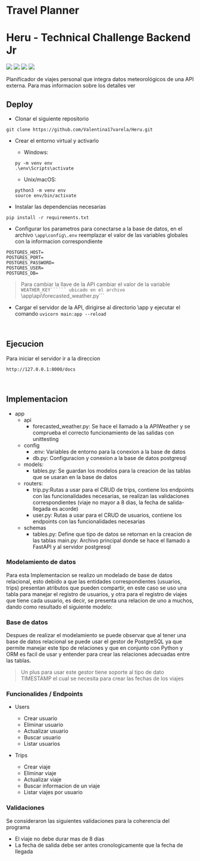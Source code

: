 # Travel Planner
# Heru - Technical Challenge Backend Jr

![](https://img.shields.io/badge/Code-Python-informational?style=flat&logo=python&logoColor=yellow&color=4b8bbe)
![](https://img.shields.io/badge/Framework-FastAPI-informational?style=flat&logo=fastapi&logoColor=white&color=28BB0E)
![](https://img.shields.io/badge/Code-PostgreSQL-informational?style=flat&logo=postgresql&logoColor=white&color=f29111)
![](https://img.shields.io/badge/Lib-unittesting-informational?style=flat&logo=python&logoColor=yellow&color=4b8bbe)


Planificador de viajes personal que integra datos meteorológicos de una API externa.
Para mas informacion sobre los detalles ver 

## Deploy

- Clonar el siguiente repositorio
```
git clone https://github.com/Valentina17varela/Heru.git
```

- Crear el entorno virtual y activarlo
  - Windows:
  ```
  py -m venv env
  .\env\Scripts\activate
  ```
  - Unix/macOS:
  ```
  python3 -m venv env
  source env/bin/activate
  ```

- Instalar las dependencias necesarias
```
pip install -r requirements.txt
```

- Configurar los parametros para conectarse a la base de datos, en el archivo ```\app\config\.env``` reemplazar el valor de las variables globales con la informacion correspondiente
``` 
POSTGRES_HOST=
POSTGRES_PORT=
POSTGRES_PASSWORD=
POSTGRES_USER=
POSTGRES_DB=
```

> Para cambiar la llave de la API cambiar el valor de la variable ```WEATHER_KEY`````` ubicado en el archivo ```\app\api\forecasted_weather.py```

- Cargar el servidor de la API, dirigirse al directorio \app y ejecutar el comando ```uvicorn main:app --reload```

<br>

## Ejecucion 
Para iniciar el servidor ir a la direccion  
```
http://127.0.0.1:8000/docs
```

<br>

## Implementacion 

- app
    - api
        - forecasted_weather.py: Se hace el llamado a la APIWeather y se comprueba el correcto funcionamiento de las salidas 
        con unittesting
    - config
        - .env: Variables de entorno para la conexion a la base de datos
        - db.py: Configuracion y conexion a la base de datos postgresql
    - models: 
        - tables.py: Se guardan los modelos para la creacion de las tablas que se usaran en la base de datos
    - routers:  
        - trip.py:Rutas a usar para el CRUD de trips, contiene los endpoints con las funcionalidades necesarias, 
        se realizan las validaciones correspondientes (viaje no mayor a 8 dias, la fecha de salida-llegada es acorde)
        - user.py: Rutas a usar para el CRUD de usuarios, contiene los endpoints con las funcionalidades necesarias
    - schemas
        - tables.py: Define que tipo de datos se retornan en la creacion de las tablas
    main.py: Archivo principal donde se hace el llamado a FastAPI y al servidor postgresql


### Modelamiento de datos
Para esta Implementacion se realizo un modelado de base de datos relacional, esto debido a que las entidades correspondientes (usuarios, trips) presentan atributos que pueden compartir, en este caso se uso una tabla para manejar el registro de usuarios, y otra para el registro de viajes que tiene cada usuario, es decir, se presenta una relacion de uno a muchos, dando como resultado el siguiente modelo: 


### Base de datos
Despues de realizar el modelamiento se puede observar que al tener una base de datos relacional se puede usar el gestor de 
PostgreSQL ya que permite manejar este tipo de relaciones y que en conjunto con Python y ORM es facil de usar y entender para 
crear las relaciones adecuadas entre las tablas.

> Un plus para usar este gestor tiene soporte al tipo de dato TIMESTAMP el cual se necesita para crear las fechas de los viajes


### Funcionalides / Endpoints
- Users
    - Crear usuario
    - Eliminar usuario
    - Actualizar usuario
    - Buscar usuario
    - Listar usuarios

- Trips
    - Crear viaje
    - Eliminar viaje
    - Actualizar viaje
    - Buscar informacion de un viaje
    - Listar viajes por usuario 

### Validaciones
Se consideraron las siguientes validaciones para la coherencia del programa
- El viaje no debe durar mas de 8 dias
- La fecha de salida debe ser antes cronologicamente que la fecha de llegada 



